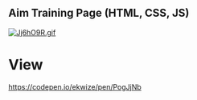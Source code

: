 ## Aim Training Page (HTML, CSS, JS)

[![Jj6hO9R.gif](https://iili.io/Jj6hO9R.gif)](https://freeimage.host/)

# View

<https://codepen.io/ekwize/pen/PogJjNb>
